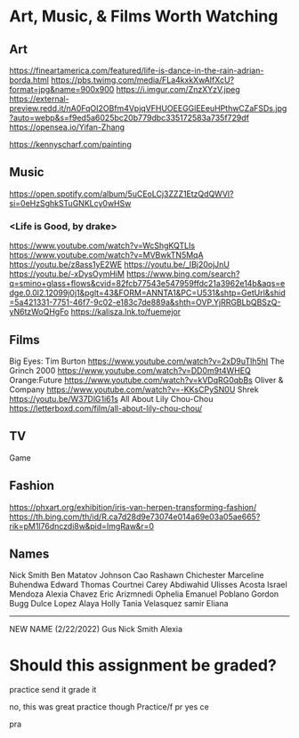 # Art, Music, & Films Worth Watching

## Art

https://fineartamerica.com/featured/life-is-dance-in-the-rain-adrian-borda.html
https://pbs.twimg.com/media/FLa4kxkXwAIfXcU?format=jpg&name=900x900
https://i.imgur.com/ZnzXYzV.jpeg
https://external-preview.redd.it/nA0FqOI2OBfm4VpjqVFHUOEEGGlEEeuHPthwCZaFSDs.jpg?auto=webp&s=f9ed5a6025bc20b779dbc335172583a735f729df
https://opensea.io/Yifan-Zhang

https://kennyscharf.com/painting

## Music

https://open.spotify.com/album/5uCEoLCj3ZZZ1EtzQdQWVl?si=0eHzSghkSTuGNKLcy0wHSw <h3>&lt;Life is Good, by drake&gt;</h3>
https://www.youtube.com/watch?v=WcShgKQTLIs
https://www.youtube.com/watch?v=MVBwkTN5MqA
https://youtu.be/z8ass1yE2WE
https://youtu.be/_IBj20ojJnU
https://youtu.be/-xDysOymHiM
https://www.bing.com/search?q=smino+glass+flows&cvid=82fcb77543e547959ffdc21a3962e14b&aqs=edge.0.0l2.12099j0j1&pglt=43&FORM=ANNTA1&PC=U531&shtp=GetUrl&shid=5a421331-7751-46f7-9c02-e183c7de889a&shth=OVP.YjRRGBLbQBSzQ-yN6tzWoQHgFo
https://kalisza.lnk.to/fuemejor

## Films

Big Eyes: Tim Burton https://www.youtube.com/watch?v=2xD9uTlh5hI
The Grinch 2000 https://www.youtube.com/watch?v=DD0m9t4WHEQ
Orange:Future https://www.youtube.com/watch?v=kVDqRG0qbBs
Oliver & Company https://www.youtube.com/watch?v=-KKsCPySN0U
Shrek https://youtu.be/W37DlG1i61s
All About Lily Chou-Chou https://letterboxd.com/film/all-about-lily-chou-chou/

## TV

Game

## Fashion

https://phxart.org/exhibition/iris-van-herpen-transforming-fashion/
https://th.bing.com/th/id/R.ca7d28d9e73074e014a69e03a05ae665?rik=pM1l76dnczdi8w&pid=ImgRaw&r=0

## Names

Nick Smith
Ben Matatov
Johnson Cao
Rashawn Chichester
Marceline Buhendwa
Edward Thomas
Courtnei Carey
Abdiwahid
Ulisses Acosta
Israel Mendoza
Alexia Chavez
Eric Arizmnedi
Ophelia
Emanuel Poblano
Gordon Bugg
Dulce Lopez
Alaya Holly
Tania Velasquez
samir
Eliana

---

NEW NAME (2/22/2022)
Gus
Nick Smith
Alexia

# Should this assignment be graded?

practice
send it grade it

no, this was great practice though
Practice/f
pr
yes
ce

pra
